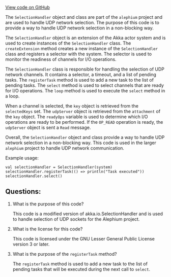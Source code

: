 [View code on GitHub](https://github.com/alephium/alephium/blob/master/flow/src/main/scala/org/alephium/flow/network/udp/SelectionHandler.scala)

The `SelectionHandler` object and class are part of the `alephium` project and are used to handle UDP network selection. The purpose of this code is to provide a way to handle UDP network selection in a non-blocking way. 

The `SelectionHandler` object is an extension of the Akka actor system and is used to create instances of the `SelectionHandler` class. The `createExtension` method creates a new instance of the `SelectionHandler` class and registers a selector with the system. The selector is used to monitor the readiness of channels for I/O operations. 

The `SelectionHandler` class is responsible for handling the selection of UDP network channels. It contains a selector, a timeout, and a list of pending tasks. The `registerTask` method is used to add a new task to the list of pending tasks. The `select` method is used to select channels that are ready for I/O operations. The `loop` method is used to execute the `select` method in a loop. 

When a channel is selected, the `key` object is retrieved from the `selectedKeys` set. The `udpServer` object is retrieved from the `attachment` of the `key` object. The `readyOps` variable is used to determine which I/O operations are ready to be performed. If the `OP_READ` operation is ready, the `udpServer` object is sent a `Read` message. 

Overall, the `SelectionHandler` object and class provide a way to handle UDP network selection in a non-blocking way. This code is used in the larger `alephium` project to handle UDP network communication. 

Example usage:

```
val selectionHandler = SelectionHandler(system)
selectionHandler.registerTask(() => println("Task executed"))
selectionHandler.select()
```
## Questions: 
 1. What is the purpose of this code?
    
    This code is a modified version of akka.io.SelectionHandler and is used to handle selection of UDP sockets for the Alephium project.

2. What is the license for this code?
    
    This code is licensed under the GNU Lesser General Public License version 3 or later.

3. What is the purpose of the `registerTask` method?
    
    The `registerTask` method is used to add a new task to the list of pending tasks that will be executed during the next call to `select`.